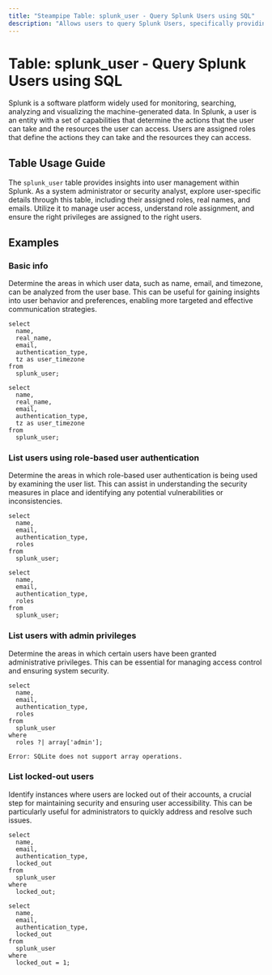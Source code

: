 ```yaml
---
title: "Steampipe Table: splunk_user - Query Splunk Users using SQL"
description: "Allows users to query Splunk Users, specifically providing details about each user including their role, real name, and email. This table offers insights into user management and role assignment in Splunk."
---
```


# Table: splunk_user - Query Splunk Users using SQL

Splunk is a software platform widely used for monitoring, searching, analyzing and visualizing the machine-generated data. In Splunk, a user is an entity with a set of capabilities that determine the actions that the user can take and the resources the user can access. Users are assigned roles that define the actions they can take and the resources they can access.

## Table Usage Guide

The `splunk_user` table provides insights into user management within Splunk. As a system administrator or security analyst, explore user-specific details through this table, including their assigned roles, real names, and emails. Utilize it to manage user access, understand role assignment, and ensure the right privileges are assigned to the right users.

## Examples

### Basic info
Determine the areas in which user data, such as name, email, and timezone, can be analyzed from the user base. This can be useful for gaining insights into user behavior and preferences, enabling more targeted and effective communication strategies.

```sql+postgres
select
  name,
  real_name,
  email,
  authentication_type,
  tz as user_timezone
from
  splunk_user;
```

```sql+sqlite
select
  name,
  real_name,
  email,
  authentication_type,
  tz as user_timezone
from
  splunk_user;
```

### List users using role-based user authentication
Determine the areas in which role-based user authentication is being used by examining the user list. This can assist in understanding the security measures in place and identifying any potential vulnerabilities or inconsistencies.

```sql+postgres
select
  name,
  email,
  authentication_type,
  roles
from
  splunk_user;
```

```sql+sqlite
select
  name,
  email,
  authentication_type,
  roles
from
  splunk_user;
```

### List users with admin privileges
Determine the areas in which certain users have been granted administrative privileges. This can be essential for managing access control and ensuring system security.

```sql+postgres
select
  name,
  email,
  authentication_type,
  roles
from
  splunk_user
where
  roles ?| array['admin'];
```

```sql+sqlite
Error: SQLite does not support array operations.
```

### List locked-out users
Identify instances where users are locked out of their accounts, a crucial step for maintaining security and ensuring user accessibility. This can be particularly useful for administrators to quickly address and resolve such issues.

```sql+postgres
select
  name,
  email,
  authentication_type,
  locked_out
from
  splunk_user
where
  locked_out;
```

```sql+sqlite
select
  name,
  email,
  authentication_type,
  locked_out
from
  splunk_user
where
  locked_out = 1;
```
